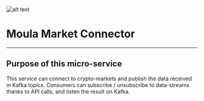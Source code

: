 ![alt text](https://raw.githubusercontent.com/maukaim/MOULA-Project/master/moula-logo.png) 
# Moula Market Connector
__________________________________________ 

## Purpose of this micro-service  

This service can connect to crypto-markets and publish the data received in Kafka topics.
Consumers can subscribe / unsubscribe to data-streams thanks to API calls, and listen the result on Kafka.



